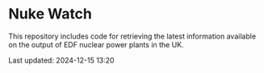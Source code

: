 # Nuke Watch

This repository includes code for retrieving the latest information available on the output of EDF nuclear power plants in the UK.

Last updated: 2024-12-15 13:20